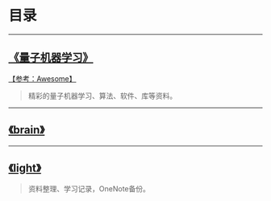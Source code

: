 # 目录

---
## [《量子机器学习》](quantum-machine-learning.md)  
[【参考：Awesome】]()
> 精彩的量子机器学习、算法、软件、库等资料。

---
## [《brain》](brain.md) 

---
## [《light》](light.md) 
> 资料整理、学习记录，OneNote备份。